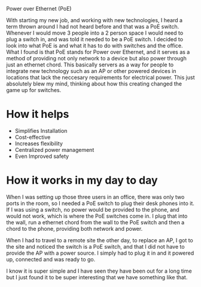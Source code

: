 Power over Ethernet (PoE)

With starting my new job, and working with new technologies, I heard a term thrown around I had not heard before and that was a PoE switch. Whenever I would move 3 people into a 2 person space I would need to plug a switch in, and was told it needed to be a PoE switch. I decided to look into what PoE is and what
it has to do with switches and the office. What I found is that PoE stands for Power over Ethernet, and it serves as a method of providing not only network to a device but also power through just an ethernet chord. This basically servers as a way for people to integrate new technology such as an AP or other powered
devices in locations that lack the neccesary requirements for electrical power. This just absolutely blew my mind, thinking about how this creating changed the game up for switches.

# How it helps
- Simplifies Installation
- Cost-effective
- Increases flexibility
- Centralized power management
- Even Improved safety

# How it works in my day to day
When I was setting up those three users in an office, there was only two ports in the room, so I needed a PoE switch to plug their desk phones into it. If I was using a switch, no power would be provided to the phone, and would not work, which is where the PoE switches come in. I plug that into the wall, run a ethernet
chord from the wall to the PoE switch and then a chord to the phone, providing both network and power.

When I had to travel to a remote site the other day, to replace an AP, I got to the site and noticed the switch is a PoE switch, and that I did not have to provide the AP with a power source. I simply had to plug it in and it powered up, connected and was ready to go. 

I know it is super simple and I have seen they have been out for a long time but I just found it to be super interesting that we have something like that.
